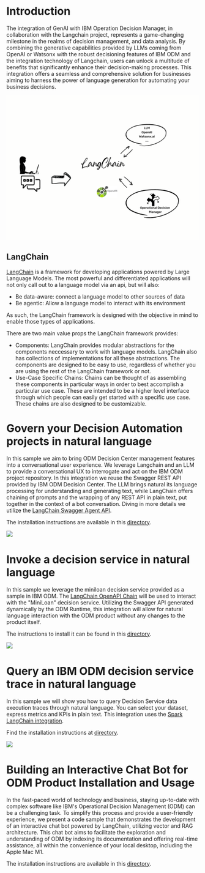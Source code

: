 # Introduction
The integration of GenAI with IBM Operation Decision Manager, in collaboration with the Langchain project, represents a game-changing milestone in the realms of decision management, and data analysis. By combining the generative capabilities provided by LLMs coming from OpenAI or Watsonx with the robust decisioning features of IBM ODM and the integration technology of Langchain, users can unlock a multitude of benefits that significantly enhance their decision-making processes. This integration offers a seamless and comprehensive solution for businesses aiming to harness the power of language generation for automating your business decisions.

<img src="chat-with-loandecisionservice/images/LangChain.png" width="600px" heigh="400px" />

## LangChain
[LangChain](https://python.langchain.com/en/latest/) is a framework for developing applications powered by Large Language Models. The most powerful and differentiated applications will not only call out to a language model via an api, but will also:

  * Be data-aware: connect a language model to other sources of data
  * Be agentic: Allow a language model to interact with its environment

As such, the LangChain framework is designed with the objective in mind to enable those types of applications.

There are two main value props the LangChain framework provides:

   * Components: LangChain provides modular abstractions for the components neccessary to work with language models. LangChain also has collections of implementations for all these abstractions. The components are designed to be easy to use, regardless of whether you are using the rest of the LangChain framework or not.
   * Use-Case Specific Chains: Chains can be thought of as assembling these components in particular ways in order to best accomplish a particular use case. These are intended to be a higher level interface through which people can easily get started with a specific use case. These chains are also designed to be customizable.

# Govern your Decision Automation projects in natural language

In this sample we aim to bring ODM Decision Center management features into a conversational user experience. We leverage Langchain and an LLM to provide a conversational UX to interrogate and act on the IBM ODM project repository. In this integration we reuse the Swagger REST API provided by IBM ODM Decision Center. The LLM brings natural its language processing for understanding and generating text, while LangChain offers chaining of prompts and the wrapping of any REST API in plain text, put together in the context of a bot conversation. 
Diving in more details we utilize the [LangChain Swagger Agent API](https://python.langchain.com/en/latest/modules/agents.html).

The installation instructions are available in this [directory](chat-with-businessconsole).

<img src="chat-with-businessconsole/images//bcllmdemo.gif"  />

# Invoke a decision service in natural language

In this sample we leverage the miniloan decision service provided as a sample in IBM ODM. The [LangChain OpenAPI Chain](https://python.langchain.com/en/latest/modules/chains/examples/api.html) will be used to interact with the "MiniLoan" decision service. Utilizing the Swagger API generated dynamically by the ODM Runtime, this integration will allow for natural language interaction with the ODM product without any changes to the product itself.

The instructions to install it can be found in this [directory](chat-with-loandecisionservice).


<img src="chat-with-loandecisionservice/images/demo_presentation.gif"  />


# Query an IBM ODM decision service trace in natural language

In this sample we will show you how to query Decision Service data execution traces through natural language. You can select your dataset, express metrics and KPIs in plain text.
This integration uses the [Spark LangChain integration](https://python.langchain.com/en/latest/modules/agents/toolkits/examples/spark.html?highlight=spark).

Find the installation instructions at [directory](chat-with-executions-data). 

<img src="chat-with-executions-data/images/data-query.gif"  />

# Building an Interactive Chat Bot for ODM Product Installation and Usage

In the fast-paced world of technology and business, staying up-to-date with complex software like IBM's Operational Decision Management (ODM) can be a challenging task. To simplify this process and provide a user-friendly experience, we present a code sample that demonstrates the development of an interactive chat bot powered by LangChain, utilizing vector and RAG architecture.
This chat bot aims to facilitate the exploration and understanding of ODM by indexing its documentation and offering real-time assistance, all within the convenience of your local desktop, including the Apple Mac M1.

The installation instructions are available in this [directory](chat-with-documentation).
